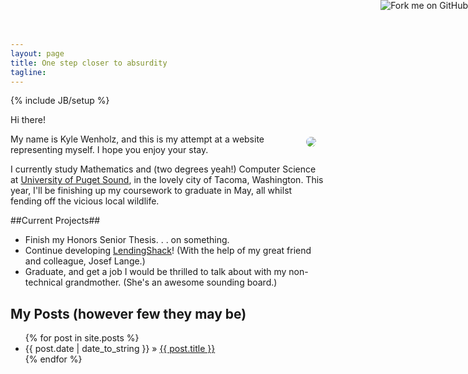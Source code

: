 ```yaml
---
layout: page
title: One step closer to absurdity
tagline: 
---
```

{% include JB/setup %}

Hi there! 

<div style="padding-left:19px;padding-right:10px;float:right;">
    <img src="http://gravatar.com/avatar/5983deba7674b6474166b1eff13f58bc.jpg?s=250"
        style="padding:5px;-moz-border-radius:11px;border-radius:11px;-webkit-border-radius:13px;">
</div>

My name is Kyle Wenholz, and this is my attempt at a website representing 
myself.  I hope you enjoy your stay.

I currently study Mathematics and (two degrees yeah!) Computer Science at 
[University of Puget Sound](http://pugetsound.edu), in the lovely city of Tacoma, 
Washington.  This year, I'll be finishing up my coursework to graduate in 
May, all whilst fending off the vicious local wildlife.

##Current Projects##
* Finish my Honors Senior Thesis. . . on something.
* Continue developing [LendingShack](http://www.lendingshack.com)! (With the
help of my great friend and colleague, Josef Lange.)
* Graduate, and get a job I would be thrilled to talk about with my non-technical
grandmother.  (She's an awesome sounding board.)
 
## My Posts (however few they may be) ##

<ul class="posts">
  {% for post in site.posts %}
    <li><span>{{ post.date | date_to_string }}</span> &raquo; <a href="{{ BASE_PATH }}{{ post.url }}">{{ post.title }}</a></li>
  {% endfor %}
</ul>

<a href="https://github.com/you">
    <img style="position: absolute; top: 0; right: 0; border: 0;" 
    src="https://s3.amazonaws.com/github/ribbons/forkme_right_gray_6d6d6d.png" 
    alt="Fork me on GitHub">
</a>
